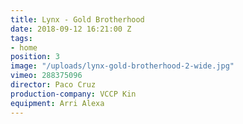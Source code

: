 ```yaml
---
title: Lynx - Gold Brotherhood
date: 2018-09-12 16:21:00 Z
tags:
- home
position: 3
image: "/uploads/lynx-gold-brotherhood-2-wide.jpg"
vimeo: 288375096
director: Paco Cruz
production-company: VCCP Kin
equipment: Arri Alexa
---
```



